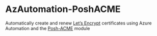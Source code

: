 # AzAutomation-PoshACME

Automatically create and renew [Let’s Encrypt](https://letsencrypt.org/) certificates using Azure Automation and the [Posh-ACME](https://github.com/rmbolger/Posh-ACME) module
